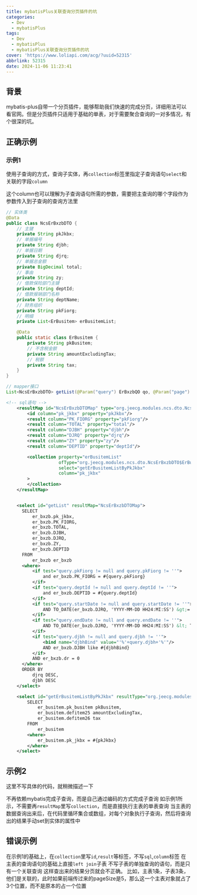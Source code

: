 ```yaml
---
title: mybatisPlus关联查询分页插件的坑
categories:
  - Dev
  - mybatisPlus
tags:
  - Dev
  - mybatisPlus
  - mybatisPlus关联查询分页插件的坑
cover: 'https://www.loliapi.com/acg/?uuid=52315'
abbrlink: 52315
date: 2024-11-06 11:23:41
---
```


## 背景

mybatis-plus自带一个分页插件，能够帮助我们快速的完成分页，详细用法可以看官网。但是分页插件只适用于基础的单表，对于需要聚合查询的一对多情况，有个很深的坑。

## 正确示例

### 示例1

使用子查询的方式，查询子实体，再`collection`标签里指定子查询语句`select`和关联的字段`column`

这个column也可以理解为子查询语句所需的参数，需要把主查询的哪个字段作为参数传入到子查询的查询方法里

```java
// 实体类
@Data
public class NcsErBxzbDTO {
    // 主键
    private String pkJkbx;
    // 单据编号
    private String djbh;
    // 单据日期
    private String djrq;
    // 单据总金额
    private BigDecimal total;
    // 事由
    private String zy;
    // 借款保险部门主键
    private String deptId;
    // 借款报销部门名称
    private String deptName;
    // 财务组织
    private String pkFiorg;
    // 明细
    private List<ErBusitem> erBusitemList;

    @Data
    public static class ErBusitem {
        private String pkBusitem;
        // 不含税金额
        private String amountExcludingTax;
        // 税额
        private String tax;
    }
}

```

```java
// mapper接口
List<NcsErBxzbDTO> getList(@Param("query") ErBxzbQO qo, @Param("page") IPage<NcsErBxzbDTO> page);
```

```xml
<!-- sql语句 -->
    <resultMap id="NcsErBxzbDTOMap" type="org.jeecg.modules.ncs.dto.NcsErBxzbDTO">
        <id column="pk_jkbx" property="pkJkbx"/>
        <result column="PK_FIORG" property="pkFiorg"/>
        <result column="TOTAL" property="total"/>
        <result column="DJBH" property="djbh"/>
        <result column="DJRQ" property="djrq"/>
        <result column="ZY" property="zy"/>
        <result column="DEPTID" property="deptId"/>

        <collection property="erBusitemList"
                    ofType="org.jeecg.modules.ncs.dto.NcsErBxzbDTO$ErBusitem"
                    select="getErBusitemListByPkJkbx"
                    column="pk_jkbx"
        >
        </collection>
    </resultMap>


    <select id="getList" resultMap="NcsErBxzbDTOMap">
      SELECT
          er_bxzb.pk_jkbx,
          er_bxzb.PK_FIORG,
          er_bxzb.TOTAL,
          er_bxzb.DJBH,
          er_bxzb.DJRQ,
          er_bxzb.ZY,
          er_bxzb.DEPTID
      FROM
          er_bxzb er_bxzb
      <where>
          <if test="query.pkFiorg != null and query.pkFiorg != ''">
              and er_bxzb.PK_FIORG = #{query.pkFiorg}
          </if>
          <if test="query.deptId != null and query.deptId != ''">
              and er_bxzb.DEPTID = #{query.deptId}
          </if>
          <if test="query.startDate != null and query.startDate != ''">
              AND TO_DATE(er_bxzb.DJRQ, 'YYYY-MM-DD HH24:MI:SS') &gt;= TO_DATE(#{query.startDate}, 'YYYY-MM-DD')
          </if>
          <if test="query.endDate != null and query.endDate != ''">
              AND TO_DATE(er_bxzb.DJRQ, 'YYYY-MM-DD HH24:MI:SS') &lt; TO_DATE(#{query.endDate}, 'YYYY-MM-DD') + 1
          </if>
          <if test="query.djbh != null and query.djbh != ''">
              <bind name="djbhBind" value="'%'+query.djbh+'%'"/>
              AND er_bxzb.DJBH like #{djbhBind}
          </if>
          AND er_bxzb.dr = 0
      </where>
      ORDER BY
          djrq DESC,
          djbh DESC
    </select>

    <select id="getErBusitemListByPkJkbx" resultType="org.jeecg.modules.ncs.dto.NcsErBxzbDTO$ErBusitem">
        SELECT
            er_busitem.pk_busitem pkBusitem,
            er_busitem.defitem25 amountExcludingTax,
            er_busitem.defitem26 tax
        FROM
            er_busitem
        <where>
            er_busitem.pk_jkbx = #{pkJkbx}
        </where>
    </select>
```

## 示例2

这里不写具体的代码，就稍微描述一下

不再依赖mybatis完成子查询，而是自己通过编码的方式完成子查询
如示例1所示，不需要再`resultMap`里写`collection`，而是直接执行主表的单表查询
当主表的数据查询出来后，在代码里循环集合或数组，对每个对象执行子查询，然后将查询出的结果手动set到实体的属性中

## 错误示例

在示例1的基础上，在`collection`里写`id`,`result`等标签，不写`sql`,`column`标签
在主表的查询语句的基础上直接`left join`子表
不写子表的单独查询的语句，而是只有一个关联查询
这样查出来的结果分页就会不正确。
比如，主表1条，子表3条，他们是关联的，此时如果前端传过来的pageSize是5，那么这一个主表对象就占了3个位置，而不是原本的占一个位置
